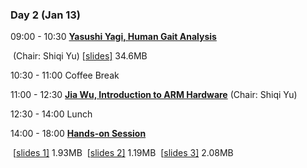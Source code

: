 ### **Day 2** (Jan 13)

09:00 - 10:30     [**Yasushi Yagi, Human Gait Analysis**](https://www.comp.hkbu.edu.hk/wsb2020/lecturer_details.php?lect_id=13)

​							(Chair: Shiqi Yu)  	   [[slides\]](https://www.comp.hkbu.edu.hk/wsb2020/slides/Yasushi_Yagi.pdf) 34.6MB

10:30 - 11:00      Coffee Break 

11:00 - 12:30      [**Jia Wu, Introduction to ARM Hardware**](https://www.comp.hkbu.edu.hk/wsb2020/hands_on.php)
							(Chair: Shiqi Yu)

12:30 - 14:00       Lunch

14:00 - 18:00   	[**Hands-on Session**](https://www.comp.hkbu.edu.hk/wsb2020/hands_on.php)

​								 [[slides 1\]](https://www.comp.hkbu.edu.hk/wsb2020/slides/handson1.pdf) 1.93MB
​								 [[slides 2\]](https://www.comp.hkbu.edu.hk/wsb2020/slides/handson2.pdf) 1.19MB
​								 [[slides 3\]](https://www.comp.hkbu.edu.hk/wsb2020/slides/handson3.pdf) 2.08MB 


